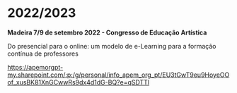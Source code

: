 # 2022/2023 

<p><strong>Madeira 7/9 de setembro 2022 - Congresso de Educação Artística</strong><p>

Do presencial para o online: um modelo de e-Learning para a formação contínua de professores

https://apemorgpt-my.sharepoint.com/:p:/g/personal/info_apem_org_pt/EU3tGwT9eu9HoyeOOof_xusBK81XnGCwwRs9dx4d1dG-BQ?e=qSDTTl
